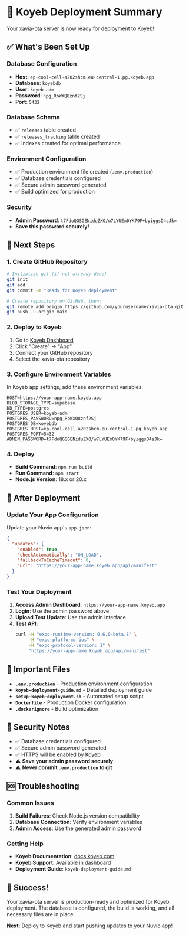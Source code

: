 # 🚀 Koyeb Deployment Summary

Your xavia-ota server is now ready for deployment to Koyeb!

## ✅ What's Been Set Up

### Database Configuration
- **Host**: `ep-cool-cell-a202shcm.eu-central-1.pg.koyeb.app`
- **Database**: `koyebdb`
- **User**: `koyeb-adm`
- **Password**: `npg_RbWXQ8znf2Sj`
- **Port**: `5432`

### Database Schema
- ✅ `releases` table created
- ✅ `releases_tracking` table created
- ✅ Indexes created for optimal performance

### Environment Configuration
- ✅ Production environment file created (`.env.production`)
- ✅ Database credentials configured
- ✅ Secure admin password generated
- ✅ Build optimized for production

### Security
- **Admin Password**: `t7FdoQGSGENiduZXO/w7LYUEm0YK79F+byiggsD4sJk=`
- **Save this password securely!**

## 🎯 Next Steps

### 1. Create GitHub Repository
```bash
# Initialize git (if not already done)
git init
git add .
git commit -m "Ready for Koyeb deployment"

# Create repository on GitHub, then:
git remote add origin https://github.com/yourusername/xavia-ota.git
git push -u origin main
```

### 2. Deploy to Koyeb
1. Go to [Koyeb Dashboard](https://app.koyeb.com)
2. Click "Create" → "App"
3. Connect your GitHub repository
4. Select the xavia-ota repository

### 3. Configure Environment Variables
In Koyeb app settings, add these environment variables:

```env
HOST=https://your-app-name.koyeb.app
BLOB_STORAGE_TYPE=supabase
DB_TYPE=postgres
POSTGRES_USER=koyeb-adm
POSTGRES_PASSWORD=npg_RbWXQ8znf2Sj
POSTGRES_DB=koyebdb
POSTGRES_HOST=ep-cool-cell-a202shcm.eu-central-1.pg.koyeb.app
POSTGRES_PORT=5432
ADMIN_PASSWORD=t7FdoQGSGENiduZXO/w7LYUEm0YK79F+byiggsD4sJk=
```

### 4. Deploy
- **Build Command**: `npm run build`
- **Run Command**: `npm start`
- **Node.js Version**: 18.x or 20.x

## 🔧 After Deployment

### Update Your App Configuration
Update your Nuvio app's `app.json`:

```json
{
  "updates": {
    "enabled": true,
    "checkAutomatically": "ON_LOAD",
    "fallbackToCacheTimeout": 0,
    "url": "https://your-app-name.koyeb.app/api/manifest"
  }
}
```

### Test Your Deployment
1. **Access Admin Dashboard**: `https://your-app-name.koyeb.app`
2. **Login**: Use the admin password above
3. **Upload Test Update**: Use the admin interface
4. **Test API**: 
   ```bash
   curl -H "expo-runtime-version: 0.6.0-beta.8" \
        -H "expo-platform: ios" \
        -H "expo-protocol-version: 1" \
        "https://your-app-name.koyeb.app/api/manifest"
   ```

## 📁 Important Files

- **`.env.production`** - Production environment configuration
- **`koyeb-deployment-guide.md`** - Detailed deployment guide
- **`setup-koyeb-deployment.sh`** - Automated setup script
- **`Dockerfile`** - Production Docker configuration
- **`.dockerignore`** - Build optimization

## 🔐 Security Notes

- ✅ Database credentials configured
- ✅ Secure admin password generated
- ✅ HTTPS will be enabled by Koyeb
- ⚠️ **Save your admin password securely**
- ⚠️ **Never commit `.env.production` to git**

## 🆘 Troubleshooting

### Common Issues
1. **Build Failures**: Check Node.js version compatibility
2. **Database Connection**: Verify environment variables
3. **Admin Access**: Use the generated admin password

### Getting Help
- **Koyeb Documentation**: [docs.koyeb.com](https://docs.koyeb.com)
- **Koyeb Support**: Available in dashboard
- **Deployment Guide**: `koyeb-deployment-guide.md`

## 🎉 Success!

Your xavia-ota server is production-ready and optimized for Koyeb deployment. The database is configured, the build is working, and all necessary files are in place.

**Next**: Deploy to Koyeb and start pushing updates to your Nuvio app!


